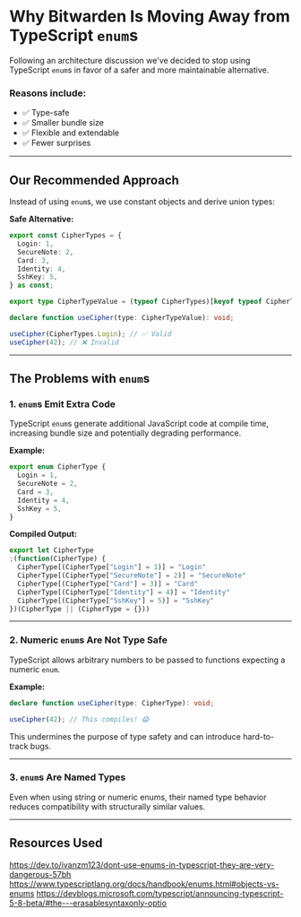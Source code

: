 # Why Bitwarden Is Moving Away from TypeScript `enum`s

Following an architecture discussion we've decided to stop using TypeScript `enum`s in favor of a
safer and more maintainable alternative.

### Reasons include:

- ✅ Type-safe
- ✅ Smaller bundle size
- ✅ Flexible and extendable
- ✅ Fewer surprises

---

## Our Recommended Approach

Instead of using `enum`s, we use constant objects and derive union types:

**Safe Alternative:**

```ts
export const CipherTypes = {
  Login: 1,
  SecureNote: 2,
  Card: 3,
  Identity: 4,
  SshKey: 5,
} as const;

export type CipherTypeValue = (typeof CipherTypes)[keyof typeof CipherTypes];

declare function useCipher(type: CipherTypeValue): void;

useCipher(CipherTypes.Login); // ✅ Valid
useCipher(42); // ❌ Invalid
```

---

## The Problems with `enum`s

### 1. `enum`s Emit Extra Code

TypeScript `enum`s generate additional JavaScript code at compile time, increasing bundle size and
potentially degrading performance.

**Example:**

```ts
export enum CipherType {
  Login = 1,
  SecureNote = 2,
  Card = 3,
  Identity = 4,
  SshKey = 5,
}
```

**Compiled Output:**

```js
export let CipherType
;(function(CipherType) {
  CipherType[(CipherType["Login"] = 1)] = "Login"
  CipherType[(CipherType["SecureNote"] = 2)] = "SecureNote"
  CipherType[(CipherType["Card"] = 3)] = "Card"
  CipherType[(CipherType["Identity"] = 4)] = "Identity"
  CipherType[(CipherType["SshKey"] = 5)] = "SshKey"
})(CipherType || (CipherType = {}))
```

---

### 2. Numeric `enum`s Are Not Type Safe

TypeScript allows arbitrary numbers to be passed to functions expecting a numeric `enum`.

**Example:**

```ts
declare function useCipher(type: CipherType): void;

useCipher(42); // This compiles! 😱
```

This undermines the purpose of type safety and can introduce hard-to-track bugs.

---

### 3. `enum`s Are Named Types

Even when using string or numeric enums, their named type behavior reduces compatibility with
structurally similar values.

---

## Resources Used

https://dev.to/ivanzm123/dont-use-enums-in-typescript-they-are-very-dangerous-57bh
https://www.typescriptlang.org/docs/handbook/enums.html#objects-vs-enums
https://devblogs.microsoft.com/typescript/announcing-typescript-5-8-beta/#the---erasablesyntaxonly-optio
